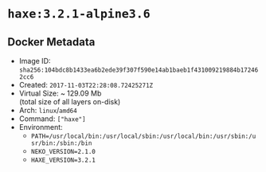 # `haxe:3.2.1-alpine3.6`

## Docker Metadata

- Image ID: `sha256:104bdc8b1433ea6b2ede39f307f590e14ab1baeb1f431009219884b172462cc6`
- Created: `2017-11-03T22:28:08.72425271Z`
- Virtual Size: ~ 129.09 Mb  
  (total size of all layers on-disk)
- Arch: `linux`/`amd64`
- Command: `["haxe"]`
- Environment:
  - `PATH=/usr/local/bin:/usr/local/sbin:/usr/local/bin:/usr/sbin:/usr/bin:/sbin:/bin`
  - `NEKO_VERSION=2.1.0`
  - `HAXE_VERSION=3.2.1`
